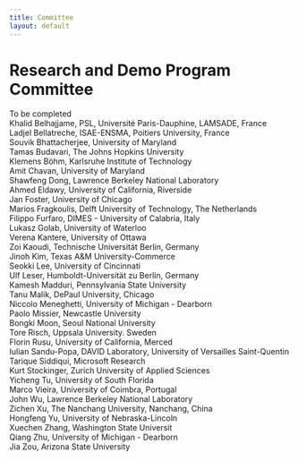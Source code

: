 ```yaml
---
title: Committee
layout: default
---
```


# Research and Demo Program Committee
To be completed<br>
Khalid Belhajjame, PSL, Université Paris-Dauphine, LAMSADE, France<br>
Ladjel Bellatreche, ISAE-ENSMA, Poitiers University, France<br>
Souvik Bhattacherjee, University of Maryland<br>
Tamas Budavari, The Johns Hopkins University<br>
Klemens Böhm, Karlsruhe Institute of Technology<br>
Amit Chavan, University of Maryland<br>
Shawfeng Dong, Lawrence Berkeley National Laboratory<br>
Ahmed Eldawy, University of California, Riverside<br>
Jan Foster, University of Chicago<br>
Marios Fragkoulis, Delft University of Technology, The Netherlands<br>
Filippo Furfaro, DIMES - University of Calabria, Italy<br>
Lukasz Golab, University of Waterloo<br>
Verena Kantere, University of Ottawa<br>
Zoi Kaoudi, Technische Universität Berlin, Germany<br>
Jinoh Kim, Texas A&M University-Commerce<br>
Seokki Lee, University of Cincinnati<br>
Ulf Leser, Humboldt-Universität zu Berlin, Germany<br>
Kamesh Madduri, Pennsylvania State University<br>
Tanu Malik, DePaul University, Chicago<br>
Niccolo Meneghetti, University of Michigan - Dearborn<br>
Paolo Missier, Newcastle University<br>
Bongki Moon, Seoul National University<br>
Tore Risch, Uppsala University. Sweden<br>
Florin Rusu, University of California, Merced<br>
Iulian Sandu-Popa, DAVID Laboratory, University of Versailles Saint-Quentin<br>
Tarique Siddiqui, Microsoft Research<br>
Kurt Stockinger, Zurich University of Applied Sciences<br>
Yicheng Tu, University of South Florida<br>
Marco Vieira, University of Coimbra, Portugal<br>
John Wu, Lawrence Berkeley National Laboratory<br>
Zichen Xu, The Nanchang University, Nanchang, China<br>
Hongfeng Yu, University of Nebraska-Lincoln<br>
Xuechen Zhang, Washington State Universit<br>
Qiang Zhu, University of Michigan - Dearborn<br>
Jia Zou, Arizona State University<br>
